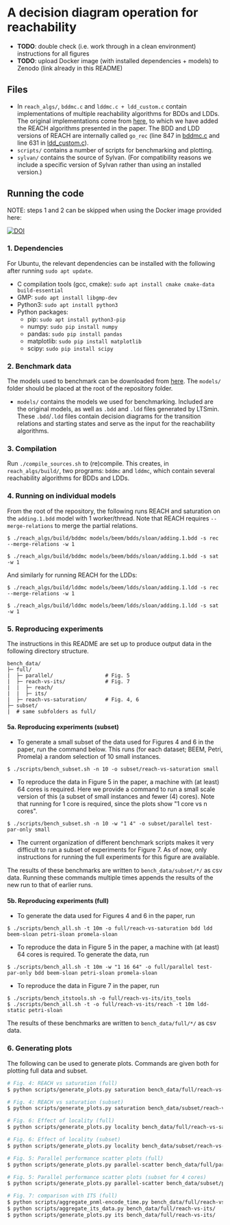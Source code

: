 # A decision diagram operation for reachability

* **TODO**: double check (i.e. work through in a clean environment) instructions for all figures
* **TODO**: upload Docker image (with installed dependencies + models) to Zenodo (link already in this README)

## Files
* In `reach_algs/`, `bddmc.c` and `lddmc.c + ldd_custom.c` contain implementations of multiple reachability algorithms for BDDs and LDDs. The original implementations come from [here](https://github.com/trolando/sylvan/tree/master/examples), to which we have added the REACH algorithms presented in the paper. The BDD and LDD versions of REACH are internally called `go_rec` (line 847 in [bddmc.c](reach_algs/bddmc.c) and line 631 in [ldd_custom.c](reach_algs/ldd_custom.c)).
* `scripts/` contains a number of scripts for benchmarking and plotting.
* `sylvan/` contains the source of Sylvan. (For compatibility reasons we include a specific version of Sylvan rather than using an installed version.)

## Running the code

NOTE: steps 1 and 2 can be skipped when using the Docker image provided here: 

[![DOI](https://zenodo.org/badge/DOI/10.5281/zenodo.7333633.svg)](https://doi.org/10.5281/zenodo.7333633)

### 1. Dependencies
For Ubuntu, the relevant dependencies can be installed with the following after running `sudo apt update`.

* C compilation tools (gcc, cmake): `sudo apt install cmake cmake-data build-essential`
* GMP: `sudo apt install libgmp-dev`
* Python3: `sudo apt install python3`
* Python packages:
    * pip: `sudo apt install python3-pip`
    * numpy: `sudo pip install numpy`
    * pandas: `sudo pip install pandas`
    * matplotlib: `sudo pip install matplotlib`
    * scipy: `sudo pip install scipy`

### 2. Benchmark data
The models used to benchmark can be downloaded from [here](https://surfdrive.surf.nl/files/index.php/s/W38OBT78zEZM9MN). The `models/` folder should be placed at the root of the repository folder.


* `models/` contains the models we used for benchmarking. Included are the original models, as well as `.bdd` and `.ldd` files generated by LTSmin. These `.bdd`/`.ldd` files contain decision diagrams for the transition relations and starting states and serve as the input for the reachability algorithms.

### 3. Compilation
Run `./compile_sources.sh` to (re)compile. This creates, in `reach_algs/build/`, two programs: `bddmc` and `lddmc`, which contain several reachability algorithms for BDDs and LDDs.

### 4. Running on individual models
From the root of the repository, the following runs REACH and saturation on the `adding.1.bdd` model with 1 worker/thread. Note that REACH requires `--merge-relations` to merge the partial relations.
```shell
$ ./reach_algs/build/bddmc models/beem/bdds/sloan/adding.1.bdd -s rec --merge-relations -w 1

$ ./reach_algs/build/bddmc models/beem/bdds/sloan/adding.1.bdd -s sat -w 1
```

And similarly for running REACH for the LDDs:
```shell
$ ./reach_algs/build/lddmc models/beem/ldds/sloan/adding.1.ldd -s rec --merge-relations -w 1

$ ./reach_algs/build/lddmc models/beem/ldds/sloan/adding.1.ldd -s sat -w 1
```

### 5. Reproducing experiments

The instructions in this README are set up to produce output data in the following directory structure.

```
bench_data/
├─ full/
|  ├─ parallel/                 # Fig. 5
|  ├─ reach-vs-its/             # Fig. 7
|  |  ├─ reach/
|  |  ├─ its/
|  ├─ reach-vs-saturation/      # Fig. 4, 6
├─ subset/
|  # same subfolders as full/
```


#### 5a. Reproducing experiments (subset)

* To generate a small subset of the data used for Figures 4 and 6 in the paper, run the command below. This runs (for each dataset; BEEM, Petri, Promela) a random selection of 10 small instances.
```shell
$ ./scripts/bench_subset.sh -n 10 -o subset/reach-vs-saturation small
``` 

* To reproduce the data in Figure 5 in the paper, a machine with (at least) 64 cores is required. Here we provide a command to run a small scale version of this (a subset of small instances and fewer (4) cores). Note that running for 1 core is required, since the plots show "1 core vs n cores".
```shell
$ ./scripts/bench_subset.sh -n 10 -w "1 4" -o subset/parallel test-par-only small
```

*  The current organization of different benchmark scripts makes it very difficult to run a subset of experiments for Figure 7. As of now, only instructions for running the full experiments for this figure are available.

The results of these benchmarks are written to `bench_data/subset/*/` as csv data. Running these commands multiple times appends the results of the new run to that of earlier runs.

#### 5b. Reproducing experiments (full)


* To generate the data used for Figures 4 and 6 in the paper, run 
```shell
$ ./scripts/bench_all.sh -t 10m -o full/reach-vs-saturation bdd ldd beem-sloan petri-sloan promela-sloan
```


* To reproduce the data in Figure 5 in the paper, a machine with (at least) 64 cores is required. To generate the data, run
```shell
$ ./scripts/bench_all.sh -t 10m -w "1 16 64" -o full/parallel test-par-only bdd beem-sloan petri-sloan promela-sloan
```


* To reproduce the data in Figure 7 in the paper, run
```shell
$ ./scripts/bench_itstools.sh -o full/reach-vs-its/its_tools
$ ./scripts/bench_all.sh -t -o full/reach-vs-its/reach -t 10m ldd-static petri-sloan
```

The results of these benchmarks are written to `bench_data/full/*/` as csv data.


### 6. Generating plots
The following can be used to generate plots. Commands are given both for plotting full data and subset.

```bash
# Fig. 4: REACH vs saturation (full)
$ python scripts/generate_plots.py saturation bench_data/full/reach-vs-saturation/

# Fig. 4: REACH vs saturation (subset)
$ python scripts/generate_plots.py saturation bench_data/subset/reach-vs-saturation/

# Fig. 6: Effect of locality (full)
$ python scripts/generate_plots.py locality bench_data/full/reach-vs-saturation/

# Fig. 6: Effect of locality (subset)
$ python scripts/generate_plots.py locality bench_data/subset/reach-vs-saturation/

# Fig. 5: Parallel performance scatter plots (full)
$ python scripts/generate_plots.py parallel-scatter bench_data/full/parallel/ 16 64

# Fig. 5: Parallel performance scatter plots (subset for 4 cores)
$ python scripts/generate_plots.py parallel-scatter bench_data/subset/parallel/ 4

# Fig. 7: comparison with ITS (full)
$ python scripts/aggregate_pnml-encode_time.py bench_data/full/reach-vs-its/reach/
$ python scripts/aggregate_its_data.py bench_data/full/reach-vs-its/
$ python scripts/generate_plots.py its bench_data/full/reach-vs-its/
```
